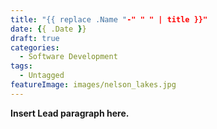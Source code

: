 ```yaml
---
title: "{{ replace .Name "-" " " | title }}"
date: {{ .Date }}
draft: true
categories:
  - Software Development
tags:
  - Untagged
featureImage: images/nelson_lakes.jpg
---
```


**Insert Lead paragraph here.**